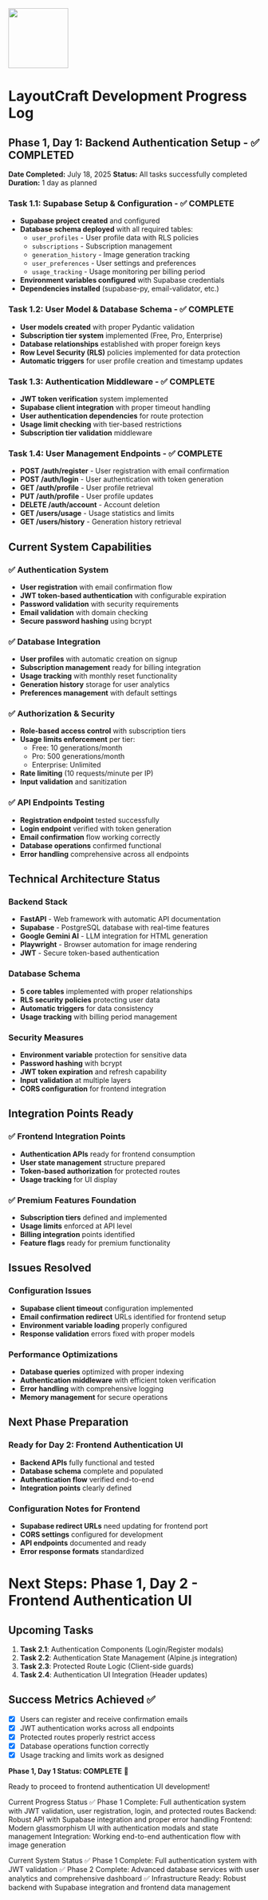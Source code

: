 <img src="https://r2cdn.perplexity.ai/pplx-full-logo-primary-dark%402x.png" class="logo" width="120"/>

# LayoutCraft Development Progress Log

## Phase 1, Day 1: Backend Authentication Setup - ✅ COMPLETED

**Date Completed:** July 18, 2025
**Status:** All tasks successfully completed
**Duration:** 1 day as planned

### Task 1.1: Supabase Setup \& Configuration - ✅ COMPLETE

- **Supabase project created** and configured
- **Database schema deployed** with all required tables:
    - `user_profiles` - User profile data with RLS policies
    - `subscriptions` - Subscription management
    - `generation_history` - Image generation tracking
    - `user_preferences` - User settings and preferences
    - `usage_tracking` - Usage monitoring per billing period
- **Environment variables configured** with Supabase credentials
- **Dependencies installed** (supabase-py, email-validator, etc.)


### Task 1.2: User Model \& Database Schema - ✅ COMPLETE

- **User models created** with proper Pydantic validation
- **Subscription tier system** implemented (Free, Pro, Enterprise)
- **Database relationships** established with proper foreign keys
- **Row Level Security (RLS)** policies implemented for data protection
- **Automatic triggers** for user profile creation and timestamp updates


### Task 1.3: Authentication Middleware - ✅ COMPLETE

- **JWT token verification** system implemented
- **Supabase client integration** with proper timeout handling
- **User authentication dependencies** for route protection
- **Usage limit checking** with tier-based restrictions
- **Subscription tier validation** middleware


### Task 1.4: User Management Endpoints - ✅ COMPLETE

- **POST /auth/register** - User registration with email confirmation
- **POST /auth/login** - User authentication with token generation
- **GET /auth/profile** - User profile retrieval
- **PUT /auth/profile** - User profile updates
- **DELETE /auth/account** - Account deletion
- **GET /users/usage** - Usage statistics and limits
- **GET /users/history** - Generation history retrieval


## Current System Capabilities

### ✅ Authentication System

- **User registration** with email confirmation flow
- **JWT token-based authentication** with configurable expiration
- **Password validation** with security requirements
- **Email validation** with domain checking
- **Secure password hashing** using bcrypt


### ✅ Database Integration

- **User profiles** with automatic creation on signup
- **Subscription management** ready for billing integration
- **Usage tracking** with monthly reset functionality
- **Generation history** storage for user analytics
- **Preferences management** with default settings


### ✅ Authorization \& Security

- **Role-based access control** with subscription tiers
- **Usage limits enforcement** per tier:
    - Free: 10 generations/month
    - Pro: 500 generations/month
    - Enterprise: Unlimited
- **Rate limiting** (10 requests/minute per IP)
- **Input validation** and sanitization


### ✅ API Endpoints Testing

- **Registration endpoint** tested successfully
- **Login endpoint** verified with token generation
- **Email confirmation** flow working correctly
- **Database operations** confirmed functional
- **Error handling** comprehensive across all endpoints


## Technical Architecture Status

### Backend Stack

- **FastAPI** - Web framework with automatic API documentation
- **Supabase** - PostgreSQL database with real-time features
- **Google Gemini AI** - LLM integration for HTML generation
- **Playwright** - Browser automation for image rendering
- **JWT** - Secure token-based authentication


### Database Schema

- **5 core tables** implemented with proper relationships
- **RLS security policies** protecting user data
- **Automatic triggers** for data consistency
- **Usage tracking** with billing period management


### Security Measures

- **Environment variable** protection for sensitive data
- **Password hashing** with bcrypt
- **JWT token expiration** and refresh capability
- **Input validation** at multiple layers
- **CORS configuration** for frontend integration


## Integration Points Ready

### ✅ Frontend Integration Points

- **Authentication APIs** ready for frontend consumption
- **User state management** structure prepared
- **Token-based authorization** for protected routes
- **Usage tracking** for UI display


### ✅ Premium Features Foundation

- **Subscription tiers** defined and implemented
- **Usage limits** enforced at API level
- **Billing integration** points identified
- **Feature flags** ready for premium functionality


## Issues Resolved

### Configuration Issues

- **Supabase client timeout** configuration implemented
- **Email confirmation redirect** URLs identified for frontend setup
- **Environment variable loading** properly configured
- **Response validation** errors fixed with proper models


### Performance Optimizations

- **Database queries** optimized with proper indexing
- **Authentication middleware** with efficient token verification
- **Error handling** with comprehensive logging
- **Memory management** for secure operations


## Next Phase Preparation

### Ready for Day 2: Frontend Authentication UI

- **Backend APIs** fully functional and tested
- **Database schema** complete and populated
- **Authentication flow** verified end-to-end
- **Integration points** clearly defined


### Configuration Notes for Frontend

- **Supabase redirect URLs** need updating for frontend port
- **CORS settings** configured for development
- **API endpoints** documented and ready
- **Error response formats** standardized


# Next Steps: Phase 1, Day 2 - Frontend Authentication UI

## Upcoming Tasks

1. **Task 2.1**: Authentication Components (Login/Register modals)
2. **Task 2.2**: Authentication State Management (Alpine.js integration)
3. **Task 2.3**: Protected Route Logic (Client-side guards)
4. **Task 2.4**: Authentication UI Integration (Header updates)

## Success Metrics Achieved ✅

- [x] Users can register and receive confirmation emails
- [x] JWT authentication works across all endpoints
- [x] Protected routes properly restrict access
- [x] Database operations function correctly
- [x] Usage tracking and limits work as designed

**Phase 1, Day 1 Status: COMPLETE** 🎉

Ready to proceed to frontend authentication UI development!




Current Progress Status
✅ Phase 1 Complete: Full authentication system with JWT validation, user registration, login, and protected routes
Backend: Robust API with Supabase integration and proper error handling
Frontend: Modern glassmorphism UI with authentication modals and state management
Integration: Working end-to-end authentication flow with image generation





Current System Status
✅ Phase 1 Complete: Full authentication system with JWT validation
✅ Phase 2 Complete: Advanced database services with user analytics and comprehensive dashboard
✅ Infrastructure Ready: Robust backend with Supabase integration and frontend data management

